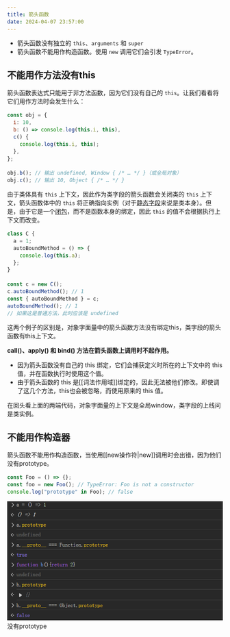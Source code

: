 ```yaml
---
title: 箭头函数
date: 2024-04-07 23:57:00
---
```

- 箭头函数没有独立的 `this`、`arguments` 和 `super` 
- 箭头函数不能用作构造函数。使用 `new` 调用它们会引发 `TypeError`。

## 不能用作方法没有this

箭头函数表达式只能用于非方法函数，因为它们没有自己的 `this`。让我们看看将它们用作方法时会发生什么：
```js
const obj = {
  i: 10,
  b: () => console.log(this.i, this),
  c() {
    console.log(this.i, this);
  },
};

obj.b(); // 输出 undefined, Window { /* … */ }（或全局对象）
obj.c(); // 输出 10, Object { /* … */ }
```

由于类体具有 `this` 上下文，因此作为类字段的箭头函数会关闭类的 `this` 上下文，箭头函数体中的 `this` 将正确指向实例（对于[静态字段](https://developer.mozilla.org/zh-CN/docs/Web/JavaScript/Reference/Classes/static)来说是类本身）。但是，由于它是一个[闭包](https://developer.mozilla.org/zh-CN/docs/Web/JavaScript/Closures)，而不是函数本身的绑定，因此 `this` 的值不会根据执行上下文而改变。
```js
class C {
  a = 1;
  autoBoundMethod = () => {
    console.log(this.a);
  };
}

const c = new C();
c.autoBoundMethod(); // 1
const { autoBoundMethod } = c;
autoBoundMethod(); // 1
// 如果这是普通方法，此时应该是 undefined
```

这两个例子的区别是，对象字面量中的箭头函数方法没有绑定this，类字段的箭头函数有this上下文。

**call()、apply() 和 bind() 方法在箭头函数上调用时不起作用。**

- 因为箭头函数没有自己的 this 绑定，它们会捕获定义时所在的上下文中的 this 值，并在函数执行时使用这个值。
- 由于箭头函数的 this 是[[词法作用域]]绑定的，因此无法被他们修改。即使调了这几个方法，this也会被忽略，而使用原来的 this 值。

在回头看上面的两端代码，对象字面量的上下文是全局window，类字段的上线问是类实例。
## 不能用作构造器

箭头函数不能用作构造函数，当使用[[new操作符|new]]调用时会出错，因为他们没有prototype。

```js
const Foo = () => {};
const foo = new Foo(); // TypeError: Foo is not a constructor
console.log("prototype" in Foo); // false
```

![没有prototype](箭头函数1.png)
没有prototype

